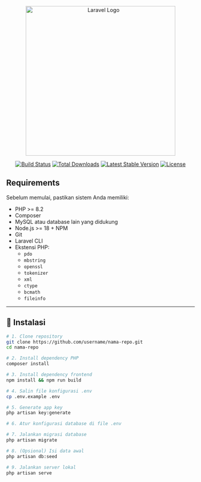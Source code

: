 <p align="center"><a href="https://laravel.com" target="_blank"><img src="https://raw.githubusercontent.com/laravel/art/master/logo-lockup/5%20SVG/2%20CMYK/1%20Full%20Color/laravel-logolockup-cmyk-red.svg" width="400" alt="Laravel Logo"></a></p>

<p align="center">
<a href="https://github.com/laravel/framework/actions"><img src="https://github.com/laravel/framework/workflows/tests/badge.svg" alt="Build Status"></a>
<a href="https://packagist.org/packages/laravel/framework"><img src="https://img.shields.io/packagist/dt/laravel/framework" alt="Total Downloads"></a>
<a href="https://packagist.org/packages/laravel/framework"><img src="https://img.shields.io/packagist/v/laravel/framework" alt="Latest Stable Version"></a>
<a href="https://packagist.org/packages/laravel/framework"><img src="https://img.shields.io/packagist/l/laravel/framework" alt="License"></a>
</p>

## Requirements

Sebelum memulai, pastikan sistem Anda memiliki:

- PHP >= 8.2
- Composer
- MySQL atau database lain yang didukung
- Node.js >= 18 + NPM
- Git
- Laravel CLI
- Ekstensi PHP:
  - `pdo`
  - `mbstring`
  - `openssl`
  - `tokenizer`
  - `xml`
  - `ctype`
  - `bcmath`
  - `fileinfo`

---

## 🚀 Instalasi

```bash
# 1. Clone repository
git clone https://github.com/username/nama-repo.git
cd nama-repo

# 2. Install dependency PHP
composer install

# 3. Install dependency frontend
npm install && npm run build

# 4. Salin file konfigurasi .env
cp .env.example .env

# 5. Generate app key
php artisan key:generate

# 6. Atur konfigurasi database di file .env

# 7. Jalankan migrasi database
php artisan migrate

# 8. (Opsional) Isi data awal
php artisan db:seed

# 9. Jalankan server lokal
php artisan serve
